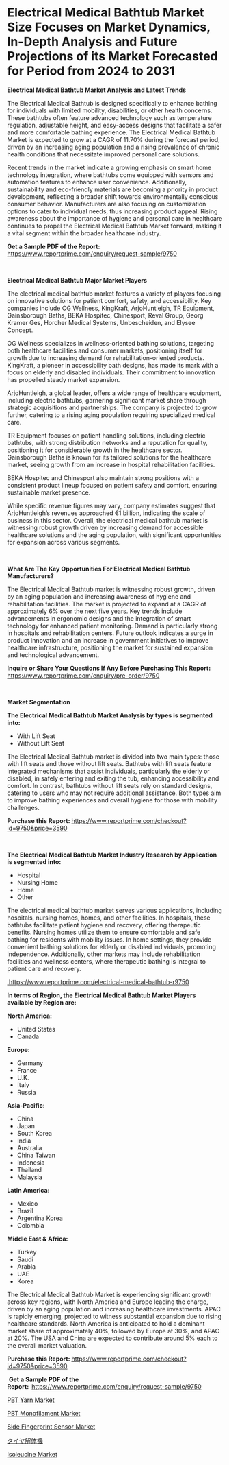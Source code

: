 <p><h1>Electrical Medical Bathtub Market Size Focuses on Market Dynamics, In-Depth Analysis and Future Projections of its Market Forecasted for Period from 2024 to 2031</h1></p><p><strong>Electrical Medical Bathtub Market Analysis and Latest Trends</strong></p>
<p><p>The Electrical Medical Bathtub is designed specifically to enhance bathing for individuals with limited mobility, disabilities, or other health concerns. These bathtubs often feature advanced technology such as temperature regulation, adjustable height, and easy-access designs that facilitate a safer and more comfortable bathing experience. The Electrical Medical Bathtub Market is expected to grow at a CAGR of 11.70% during the forecast period, driven by an increasing aging population and a rising prevalence of chronic health conditions that necessitate improved personal care solutions.</p><p>Recent trends in the market indicate a growing emphasis on smart home technology integration, where bathtubs come equipped with sensors and automation features to enhance user convenience. Additionally, sustainability and eco-friendly materials are becoming a priority in product development, reflecting a broader shift towards environmentally conscious consumer behavior. Manufacturers are also focusing on customization options to cater to individual needs, thus increasing product appeal. Rising awareness about the importance of hygiene and personal care in healthcare continues to propel the Electrical Medical Bathtub Market forward, making it a vital segment within the broader healthcare industry.</p></p>
<p><strong>Get a Sample PDF of the Report:&nbsp;</strong> <a href="https://www.reportprime.com/enquiry/request-sample/9750">https://www.reportprime.com/enquiry/request-sample/9750</a></p>
<p>&nbsp;</p>
<p><strong>Electrical Medical Bathtub Major Market Players</strong></p>
<p><p>The electrical medical bathtub market features a variety of players focusing on innovative solutions for patient comfort, safety, and accessibility. Key companies include OG Wellness, KingKraft, ArjoHuntleigh, TR Equipment, Gainsborough Baths, BEKA Hospitec, Chinesport, Reval Group, Georg Kramer Ges, Horcher Medical Systems, Unbescheiden, and Elysee Concept.</p><p>OG Wellness specializes in wellness-oriented bathing solutions, targeting both healthcare facilities and consumer markets, positioning itself for growth due to increasing demand for rehabilitation-oriented products. KingKraft, a pioneer in accessibility bath designs, has made its mark with a focus on elderly and disabled individuals. Their commitment to innovation has propelled steady market expansion.</p><p>ArjoHuntleigh, a global leader, offers a wide range of healthcare equipment, including electric bathtubs, garnering significant market share through strategic acquisitions and partnerships. The company is projected to grow further, catering to a rising aging population requiring specialized medical care.</p><p>TR Equipment focuses on patient handling solutions, including electric bathtubs, with strong distribution networks and a reputation for quality, positioning it for considerable growth in the healthcare sector. Gainsborough Baths is known for its tailored solutions for the healthcare market, seeing growth from an increase in hospital rehabilitation facilities.</p><p>BEKA Hospitec and Chinesport also maintain strong positions with a consistent product lineup focused on patient safety and comfort, ensuring sustainable market presence. </p><p>While specific revenue figures may vary, company estimates suggest that ArjoHuntleigh’s revenues approached €1 billion, indicating the scale of business in this sector. Overall, the electrical medical bathtub market is witnessing robust growth driven by increasing demand for accessible healthcare solutions and the aging population, with significant opportunities for expansion across various segments.</p></p>
<p>&nbsp;</p>
<p><strong>What Are The Key Opportunities For Electrical Medical Bathtub Manufacturers?</strong></p>
<p><p>The Electrical Medical Bathtub market is witnessing robust growth, driven by an aging population and increasing awareness of hygiene and rehabilitation facilities. The market is projected to expand at a CAGR of approximately 6% over the next five years. Key trends include advancements in ergonomic designs and the integration of smart technology for enhanced patient monitoring. Demand is particularly strong in hospitals and rehabilitation centers. Future outlook indicates a surge in product innovation and an increase in government initiatives to improve healthcare infrastructure, positioning the market for sustained expansion and technological advancement.</p></p>
<p><strong>Inquire or Share Your Questions If Any Before Purchasing This Report:</strong> <a href="https://www.reportprime.com/enquiry/pre-order/9750">https://www.reportprime.com/enquiry/pre-order/9750</a></p>
<p>&nbsp;</p>
<p><strong>Market Segmentation</strong></p>
<p><strong>The Electrical Medical Bathtub Market Analysis by types is segmented into:</strong></p>
<p><ul><li>With Lift Seat</li><li>Without Lift Seat</li></ul></p>
<p><p>The Electrical Medical Bathtub market is divided into two main types: those with lift seats and those without lift seats. Bathtubs with lift seats feature integrated mechanisms that assist individuals, particularly the elderly or disabled, in safely entering and exiting the tub, enhancing accessibility and comfort. In contrast, bathtubs without lift seats rely on standard designs, catering to users who may not require additional assistance. Both types aim to improve bathing experiences and overall hygiene for those with mobility challenges.</p></p>
<p><strong>Purchase this Report:&nbsp;</strong><a href="https://www.reportprime.com/checkout?id=9750&price=3590">https://www.reportprime.com/checkout?id=9750&price=3590</a></p>
<p>&nbsp;</p>
<p><strong>The Electrical Medical Bathtub Market Industry Research by Application is segmented into:</strong></p>
<p><ul><li>Hospital</li><li>Nursing Home</li><li>Home</li><li>Other</li></ul></p>
<p><p>The electrical medical bathtub market serves various applications, including hospitals, nursing homes, homes, and other facilities. In hospitals, these bathtubs facilitate patient hygiene and recovery, offering therapeutic benefits. Nursing homes utilize them to ensure comfortable and safe bathing for residents with mobility issues. In home settings, they provide convenient bathing solutions for elderly or disabled individuals, promoting independence. Additionally, other markets may include rehabilitation facilities and wellness centers, where therapeutic bathing is integral to patient care and recovery.</p></p>
<p><a href="https://www.reportprime.com/electrical-medical-bathtub-r9750">&nbsp;https://www.reportprime.com/electrical-medical-bathtub-r9750</a></p>
<p><strong>In terms of Region, the Electrical Medical Bathtub Market Players available by Region are:</strong></p>
<p>
    <p> <strong> North America: </strong>
        <ul>
            <li>United States</li>
            <li>Canada</li>
        </ul>
        </p> 
    <p> <strong> Europe: </strong>
        <ul>
            <li>Germany</li>
            <li>France</li>
            <li>U.K.</li>
            <li>Italy</li>
            <li>Russia</li>
        </ul>
        </p> 
    <p> <strong> Asia-Pacific: </strong>
        <ul>
            <li>China</li>
            <li>Japan</li>
            <li>South Korea</li>
            <li>India</li>
            <li>Australia</li>
            <li>China Taiwan</li>
            <li>Indonesia</li>
            <li>Thailand</li>
            <li>Malaysia</li>
        </ul>
        </p> 
    <p> <strong> Latin America: </strong>
        <ul>
            <li>Mexico</li>
            <li>Brazil</li>
            <li>Argentina Korea</li>
            <li>Colombia</li>
        </ul>
        </p> 
    <p> <strong> Middle East & Africa: </strong>
        <ul>
            <li>Turkey</li>
            <li>Saudi</li>
            <li>Arabia</li>
            <li>UAE</li>
            <li>Korea</li>
        </ul>
    </p>
    </p>
<p><p>The Electrical Medical Bathtub Market is experiencing significant growth across key regions, with North America and Europe leading the charge, driven by an aging population and increasing healthcare investments. APAC is rapidly emerging, projected to witness substantial expansion due to rising healthcare standards. North America is anticipated to hold a dominant market share of approximately 40%, followed by Europe at 30%, and APAC at 20%. The USA and China are expected to contribute around 5% each to the overall market valuation.</p></p>
<p><strong>Purchase this Report: </strong><a href="https://www.reportprime.com/checkout?id=9750&price=3590">https://www.reportprime.com/checkout?id=9750&price=3590</a></p>
<p>&nbsp;<strong>Get a Sample PDF of the Report:&nbsp;&nbsp;</strong><a href="https://www.reportprime.com/enquiry/request-sample/9750">https://www.reportprime.com/enquiry/request-sample/9750</a></p>
<p><strong></strong></p>
<p><p><a href="https://medium.com/@javooyce546456/the-pbt-yarn-market-report-analyzes-important-operational-and-performance-data-so-one-may-compare-a5a7a22e2ce6">PBT Yarn Market</a></p><p><a href="https://medium.com/@javooyce546456/the-pbt-monofilament-market-prioritizes-cost-control-and-efficiency-enhancement-dbcbc8e36531">PBT Monofilament Market</a></p><p><a href="https://www.linkedin.com/pulse/insights-side-fingerprint-sensor-market-players-size-geographical-x3oee?trackingId=5YSICf8XTImjgkPoE99YkQ%3D%3D">Side Fingerprint Sensor Market</a></p><p><a href="https://medium.com/@gregoriookeefe2023/tyre-dismantling-machines-market-%E3%81%AF-%E3%82%B3%E3%82%B9%E3%83%88%E7%AE%A1%E7%90%86%E3%81%A8%E5%8A%B9%E7%8E%87%E5%90%91%E4%B8%8A%E3%82%92%E5%84%AA%E5%85%88%E3%81%97%E3%81%BE%E3%81%99-%E3%81%95%E3%82%89%E3%81%AB-%E5%A0%B1%E5%91%8A%E6%9B%B8%E3%81%AF%E5%B8%82%E5%A0%B4%E3%81%AE%E9%9C%80%E8%A6%81%E9%9D%A2%E3%81%A8%E4%BE%9B%E7%B5%A6%E9%9D%A2%E3%81%AE%E4%B8%A1%E6%96%B9%E3%82%92%E3%82%AB%E3%83%90%E3%83%BC%E3%81%97%E3%81%A6%E3%81%84%E3%81%BE%E3%81%99-tyre-62b1ae8a8c5d">タイヤ解体機</a></p><p><a href="https://issuu.com/reportprime-2/docs/isoleucine-market-size-2030.pptx_cf6c36bea7c974">Isoleucine Market</a></p></p>